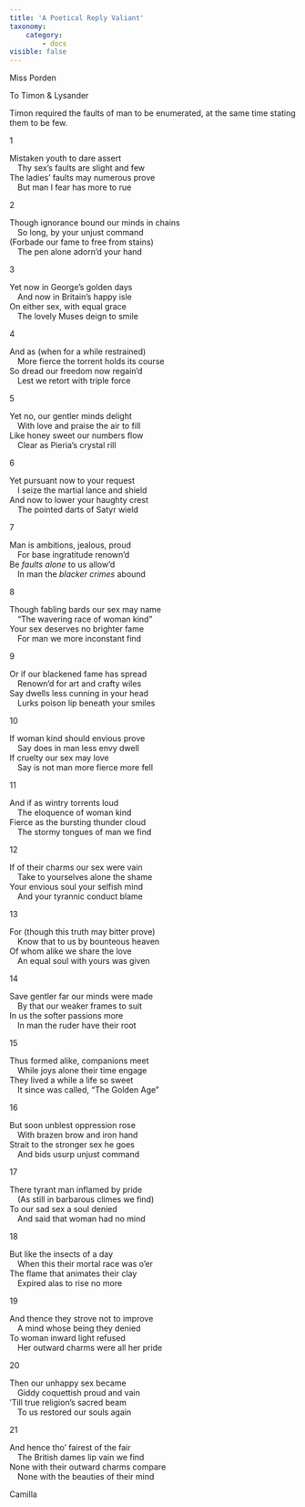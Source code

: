 ```yaml
---
title: 'A Poetical Reply Valiant'
taxonomy:
    category:
        - docs
visible: false
---
```


<div class="author">Miss Porden</div>

<span class="title">To Timon & Lysander  </span>
  
<span class="pencil">Timon required the faults of man to be enumerated, at the same time stating them to be few.</span>  
  
1  
  
Mistaken youth to dare assert  
&emsp;Thy sex’s faults are slight and few  
The ladies’ faults may numerous prove  
&emsp;But man I fear has more to rue  
  
2  
  
Though ignorance bound our minds in chains  
&emsp;So long, by your unjust command  
(Forbade our fame to free from stains)  
&emsp;The pen alone adorn’d your hand  
  
3  
  
Yet now in George’s golden days  
&emsp;And now in Britain’s happy isle  
On either sex, with equal grace  
&emsp;The lovely Muses deign to smile  
  
4  
  
And as (when for a while restrained)  
&emsp;More fierce the torrent holds its course  
So dread our freedom now regain’d  
&emsp;Lest we retort with triple force  

5  
  
Yet no, our gentler minds delight  
&emsp;With love and praise the air to fill  
Like honey sweet our numbers flow  
&emsp;Clear as Pieria’s crystal rill  
  
6  
  
Yet pursuant now to your request  
&emsp;I seize the martial lance and shield  
And now to lower your haughty crest  
&emsp;The pointed darts of Satyr wield  
  
7  
  
Man is ambitions, jealous, proud  
&emsp;For base ingratitude renown’d  
Be *faults alone* to us allow’d  
&emsp;In man the *blacker crimes* abound  
  
8  
  
Though fabling bards our sex may name  
&emsp;“The wavering race of woman kind”  
Your sex deserves no brighter fame  
&emsp;For man we more inconstant find  
  
9  
  
Or if our blackened fame has spread  
&emsp;Renown’d for art and crafty wiles  
Say dwells less cunning in your head  
&emsp;Lurks poison lip beneath your smiles  
  
10  
  
If woman kind should envious prove  
&emsp;Say does in man less envy dwell  
If cruelty our sex may love  
&emsp;Say is not man more fierce more fell  
  
11  
  
And if as wintry torrents loud  
&emsp;The eloquence of woman kind  
Fierce as the bursting thunder cloud  
&emsp;The stormy tongues of man we find  
  
12  
  
If of their charms our sex were vain  
&emsp;Take to yourselves alone the shame  
Your envious soul your selfish mind  
&emsp;And your tyrannic conduct blame  
  
13  
  
For (though this truth may bitter prove)  
&emsp;Know that to us by bounteous heaven  
Of whom alike we share the love  
&emsp;An equal soul with yours was given  
  
14  
  
Save gentler far our minds were made  
&emsp;By that our weaker frames to suit  
In us the softer passions more  
&emsp;In man the ruder have their root  
  
15  
  
Thus formed alike, companions meet  
&emsp;While joys alone their time engage  
They lived a while a life so sweet  
&emsp;It since was called, “The Golden Age”  
  
16  
  
But soon unblest oppression rose  
&emsp;With brazen brow and iron hand  
Strait to the stronger sex he goes  
&emsp;And bids usurp unjust command  
  
17  
  
There tyrant man inflamed by pride  
&emsp;(As still in barbarous climes we find)  
To our sad sex a soul denied  
&emsp;And said that woman had no mind  
  
18  
  
But like the insects of a day  
&emsp;When this their mortal race was o’er  
The flame that animates their clay  
&emsp;Expired alas to rise no more  
  
19  
  
And thence they strove not to improve  
&emsp;A mind whose being they denied  
To woman inward light refused  
&emsp;Her outward charms were all her pride  
  
20  
  
Then our unhappy sex became  
&emsp;Giddy coquettish proud and vain  
’Till true religion’s sacred beam  
&emsp;To us restored our souls again  
  
21  
  
And hence tho’ fairest of the fair  
&emsp;The British dames lip vain we find  
None with their outward charms compare  
&emsp;None with the beauties of their mind  
  
Camilla